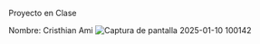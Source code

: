 Proyecto en Clase

Nombre: Cristhian   Ami
![Captura de pantalla 2025-01-10 100142](https://github.com/user-attachments/assets/9941a478-2c98-4266-b2d5-bc8802dfba70)









